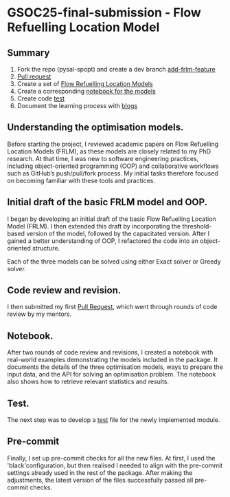 # GSOC25-final-submission - Flow Refuelling Location Model 

## Summary
1. Fork the repo (pysal-spopt) and create a dev branch [add-frlm-feature](https://github.com/fengzixin0617/spopt/tree/add-frlm-feature)
2. [Pull request](https://github.com/pysal/spopt/pull/487)
3. Create a set of [Flow Refuelling Location Models](https://github.com/fengzixin0617/spopt/blob/add-frlm-feature/spopt/locate/flow.py)
4. Create a corresponding [notebook for the models](https://github.com/fengzixin0617/spopt/blob/add-frlm-feature/notebooks/flow.ipynb)
5. Create code [test](https://github.com/fengzixin0617/spopt/blob/add-frlm-feature/spopt/tests/test_locate/test_flow.py)
6. Document the learning process with [blogs](https://fengzixin0617.github.io/gsoc2025/) 

## Understanding the optimisation models.
Before starting the project, I reviewed academic papers on Flow Refuelling Location Models (FRLM), as these models are closely related to my PhD research. At that time, I was new to software engineering practices, including object-oriented programming (OOP) and collaborative workflows such as GitHub’s push/pull/fork process. My initial tasks therefore focused on becoming familiar with these tools and practices.

## Initial draft of the basic FRLM model and OOP. 
I began by developing an initial draft of the basic Flow Refuelling Location Model (FRLM). I then extended this draft by incorporating the threshold-based version of the model, followed by the capacitated version. After I gained a better understanding of OOP, I refactored the code into an object-oriented structure.

Each of the three models can be solved using either Exact solver or Greedy solver. 

## Code review and revision. 

I then submitted my first [Pull Request](https://github.com/pysal/spopt/pull/487), which went through rounds of code review by my mentors. 

## Notebook. 

After two rounds of code review and revisions, I created a notebook with real-world examples demonstrating the models included in the package. It documents the details of the three optimisation models, ways to prepare the input data, and the API for solving an optimisation problem. The notebook also shows how to retrieve relevant statistics and results.

## Test. 

The next step was to develop a [test](https://github.com/fengzixin0617/spopt/blob/add-frlm-feature/spopt/tests/test_locate/test_flow.py) file for the newly implemented module.

## Pre-commit 

Finally, I set up pre-commit checks for all the new files. At first, I used the 'black'configuration, but then realised I needed to align with the pre-commit settings already used in the rest of the package. After making the adjustments, the latest version of the files successfully passed all pre-commit checks.
 
